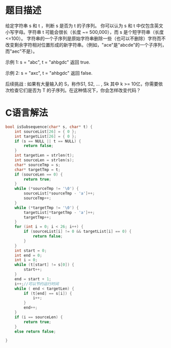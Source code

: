 题目描述
======================
给定字符串 s 和 t ，判断 s 是否为 t 的子序列。
你可以认为 s 和 t 中仅包含英文小写字母。字符串 t 可能会很长（长度 ~= 500,000），而 s 是个短字符串（长度 <=100）。
字符串的一个子序列是原始字符串删除一些（也可以不删除）字符而不改变剩余字符相对位置形成的新字符串。（例如，"ace"是"abcde"的一个子序列，而"aec"不是）。

示例 1:
s = "abc", t = "ahbgdc"
返回 true.

示例 2:
s = "axc", t = "ahbgdc"
返回 false.

后续挑战 :
如果有大量输入的 S，称作S1, S2, ... , Sk 其中 k >= 10亿，你需要依次检查它们是否为 T 的子序列。在这种情况下，你会怎样改变代码？

C语言解法
=================================
```c
bool isSubsequence(char* s, char* t) {
	int sourceList[26] = { 0 };
	int targetList[26] = { 0 };
	if (s == NULL || t == NULL) {
		return false;
	}
	int targetLen = strlen(t);
	int sourceLen = strlen(s);
	char* sourceTmp = s;
	char* targetTmp = t;
    if (sourceLen == 0) {
		return true;
	}
	while (*sourceTmp != '\0') {
		sourceList[*sourceTmp - 'a']++;
		sourceTmp++;
	}
	while (*targetTmp != '\0') {
		targetList[*targetTmp - 'a']++;
		targetTmp++;
	}
    for (int i = 0; i < 26; i++) {
		if (sourceList[i] != 0 && targetList[i] == 0) {
			return false;
		}
	}
    int start = 0;
	int end = 0;
	int i = 0;
    while (t[start] != s[0]) {
		start++;
	}
	end = start + 1;
    i++;//可以节约运行时间
	while ( end < targetLen) {
		if (t[end] == s[i]) {
			i++;
		}
		end++;
	}
    if (i == sourceLen) {
		return true;
	}
    else return false;

}
```
